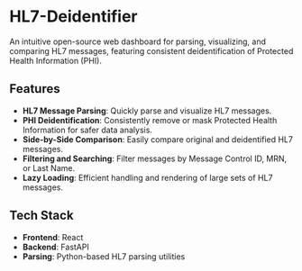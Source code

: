 # HL7-Deidentifier

An intuitive open-source web dashboard for parsing, visualizing, and comparing HL7 messages, featuring consistent deidentification of Protected Health Information (PHI).

## Features

- **HL7 Message Parsing**: Quickly parse and visualize HL7 messages.
- **PHI Deidentification**: Consistently remove or mask Protected Health Information for safer data analysis.
- **Side-by-Side Comparison**: Easily compare original and deidentified HL7 messages.
- **Filtering and Searching**: Filter messages by Message Control ID, MRN, or Last Name.
- **Lazy Loading**: Efficient handling and rendering of large sets of HL7 messages.

## Tech Stack

- **Frontend**: React
- **Backend**: FastAPI
- **Parsing**: Python-based HL7 parsing utilities

